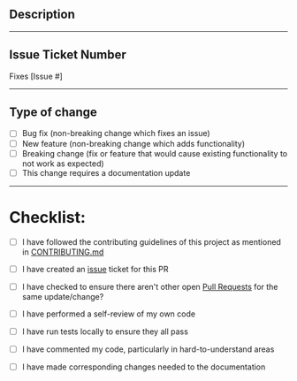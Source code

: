 ## Description
<!-- Include a summary of the change made and also list the dependencies that are required if any -->

---
## Issue Ticket Number
Fixes [Issue #]

---
## Type of change
<!-- Please select all options that are applicable. -->
- [ ] Bug fix (non-breaking change which fixes an issue)
- [ ] New feature (non-breaking change which adds functionality)
- [ ] Breaking change (fix or feature that would cause existing functionality to not work as expected)
- [ ] This change requires a documentation update

---
# Checklist:
- [ ] I have followed the contributing guidelines of this project as mentioned in [CONTRIBUTING.md](/CONTRIBUTING.md)
- [ ] I have created an [issue](https://github.com/colbyfayock/next-cloudinary/issues) ticket for this PR
- [ ] I have checked to ensure there aren't other open [Pull Requests](https://github.com/colbyfayock/next-cloudinary/pulls) for the same update/change?
- [ ] I have performed a self-review of my own code
- [ ] I have run tests locally to ensure they all pass
- [ ] I have commented my code, particularly in hard-to-understand areas
- [ ] I have made corresponding changes needed to the documentation

